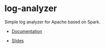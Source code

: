 # log-analyzer
Simple log analyzer for Apache based on Spark.

- [Documentation]()

- [Slides](https://antoniomdk.gitlab.io/slides/log-analysis.html#/title-slide)
